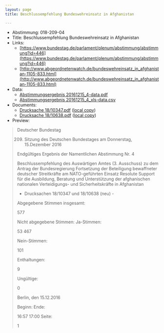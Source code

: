 ```yaml
---
layout: page
title: Beschlussempfehlung Bundeswehreinsatz in Afghanistan

---
```


* Abstimmung: 018-209-04
* Title: Beschlussempfehlung Bundeswehreinsatz in Afghanistan
* Links: 
    * [https://www.bundestag.de/parlament/plenum/abstimmung/abstimmung?id=446](https://www.bundestag.de/parlament/plenum/abstimmung/abstimmung?id=446)
    * [http://www.abgeordnetenwatch.de/bundeswehreinsatz_in_afghanistan-1105-833.html](http://www.abgeordnetenwatch.de/bundeswehreinsatz_in_afghanistan-1105-833.html)
* Data: 
    * [Abstimmungsergebnis 20161215_4-data.pdf](/res/abstimmungsliste/20161215_4-data.pdf)
    * [Abstimmungsergebnis 20161215_4_xls-data.csv](/res/abstimmungsliste/analyses/20161215_4_xls-data.csv)
* Documents: 
    * [Drucksache 18/10347.pdf](http://dip21.bundestag.de/dip21/btd/18/103/1810347.pdf) ([local copy](/res/abstimmungsdaten/018-209-04/1810347.pdf))
    * [Drucksache 18/10638.pdf](http://dip21.bundestag.de/dip21/btd/18/106/1810638.pdf) ([local copy](/res/abstimmungsdaten/018-209-04/1810638.pdf))
* Preview: 
> Deutscher Bundestag
> 
> 209. Sitzung des Deutschen Bundestages
> am Donnerstag, 15.Dezember 2016
> 
> Endgültiges Ergebnis der Namentlichen Abstimmung Nr. 4
> 
> Beschlussempfehlung des Auswärtigen Amtes (3. Ausschuss) zu dem Antrag der
> Bundesregierung
> Fortsetzung der Beteiligung bewaffneter deutscher Streitkräfte am NATO-geführten Einsatz
> Resolute Support für die Ausbildung, Beratung und Unterstützung der afghanischen
> nationalen Verteidigungs- und Sicherheitskräfte in Afghanistan
> - Drucksachen 18/10347 und 18/10638 (neu) -
> 
> Abgegebene Stimmen insgesamt:
> 
> 577
> 
> Nicht abgegebene Stimmen:
> Ja-Stimmen:
> 
> 53
> 467
> 
> Nein-Stimmen:
> 
> 101
> 
> Enthaltungen:
> 
> 9
> 
> Ungültige:
> 
> 0
> 
> Berlin, den 15.12.2016
> 
> Beginn:
> Ende:
> 
> 16:57
> 17:00
> Seite:
> 
> 1
> 
> 
